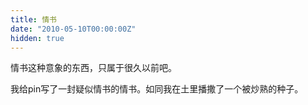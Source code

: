 ```yaml
---
title: 情书
date: "2010-05-10T00:00:00Z"
hidden: true
---
```


情书这种意象的东西，只属于很久以前吧。

我给pin写了一封疑似情书的情书。如同我在土里播撒了一个被炒熟的种子。